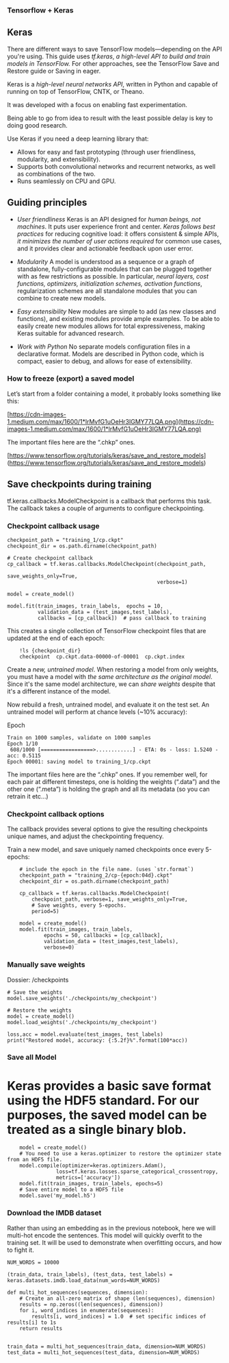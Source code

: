 ### Tensorflow + Keras

## Keras

There are different ways to save TensorFlow models—depending on the API you're using. 
This guide uses *tf.keras*, *a high-level API to build and train models in TensorFlow.* 
For other approaches, see the TensorFlow Save and Restore guide or Saving in eager.

Keras is a *high-level neural networks API*, written in Python and capable of running on top of TensorFlow, CNTK, or Theano. 

It was developed with a focus on enabling fast experimentation. 

Being able to go from idea to result with the least possible delay is key to doing good research.


Use Keras if you need a deep learning library that:

+ Allows for easy and fast prototyping (through user friendliness, modularity, and extensibility).
+ Supports both convolutional networks and recurrent networks, as well as combinations of the two.
+ Runs seamlessly on CPU and GPU.

## Guiding principles


+ *User friendliness* Keras is an API designed for *human beings, not machines*. 
It puts user experience front and center. *Keras follows best practices* for reducing cognitive load: it offers consistent & simple APIs, *it minimizes the number of user actions required* for common use cases, and it provides clear and actionable feedback upon user error.

+ *Modularity* A model is understood as a sequence or a graph of standalone, fully-configurable modules that can be plugged together with as few restrictions as possible. In particular, *neural layers, cost functions, optimizers, initialization schemes, activation functions*, regularization schemes are all standalone modules that you can combine to create new models.

+ *Easy extensibility* New modules are simple to add (as new classes and functions), and existing modules provide ample examples. To be able to easily create new modules allows for total expressiveness, making Keras suitable for advanced research.

+ *Work with Python* No separate models configuration files in a declarative format. Models are described in Python code, which is compact, easier to debug, and allows for ease of extensibility.


### How to freeze (export) a saved model

Let’s start from a folder containing a model, it probably looks something like this:


[https://cdn-images-1.medium.com/max/1600/1*lrMvfG1uOeHr3IGMY77LQA.png](https://cdn-images-1.medium.com/max/1600/1*lrMvfG1uOeHr3IGMY77LQA.png)



The important files here are the “.chkp” ones.


[https://www.tensorflow.org/tutorials/keras/save_and_restore_models]
(https://www.tensorflow.org/tutorials/keras/save_and_restore_models)



## Save checkpoints during training

tf.keras.callbacks.ModelCheckpoint is a callback that performs this task. The callback takes a couple of arguments to configure checkpointing.

### Checkpoint callback usage

```
checkpoint_path = "training_1/cp.ckpt"
checkpoint_dir = os.path.dirname(checkpoint_path)

# Create checkpoint callback
cp_callback = tf.keras.callbacks.ModelCheckpoint(checkpoint_path, 
                                                 save_weights_only=True,
                                                 verbose=1)

model = create_model()

model.fit(train_images, train_labels,  epochs = 10, 
          validation_data = (test_images,test_labels),
          callbacks = [cp_callback])  # pass callback to training

```


This creates a single collection of TensorFlow checkpoint files that are updated at the end of each epoch:

```
    !ls {checkpoint_dir}
    checkpoint  cp.ckpt.data-00000-of-00001  cp.ckpt.index
```

Create a *new, untrained model*. When restoring a model from only weights, you must have a model with *the same architecture as the original model*. 
Since it's the same model architecture, we can *share weights* despite that it's a different instance of the model.

Now rebuild a fresh, untrained model, and evaluate it on the test set. An untrained model will perform at chance levels (~10% accuracy):


Epoch

```
Train on 1000 samples, validate on 1000 samples
Epoch 1/10
 608/1000 [=================>............] - ETA: 0s - loss: 1.5240 - acc: 0.5115
Epoch 00001: saving model to training_1/cp.ckpt
```


The important files here are the “.chkp” ones. If you remember well, for each pair at different timesteps, one is holding the weights (“.data”) and the other one (“.meta”) is holding the graph and all its metadata (so you can retrain it etc…)


### Checkpoint callback options

The callback provides several options to give the resulting checkpoints unique names, and adjust the checkpointing frequency.

Train a new model, and save uniquely named checkpoints once every 5-epochs:

```
    # include the epoch in the file name. (uses `str.format`)
    checkpoint_path = "training_2/cp-{epoch:04d}.ckpt"
    checkpoint_dir = os.path.dirname(checkpoint_path)

    cp_callback = tf.keras.callbacks.ModelCheckpoint(
        checkpoint_path, verbose=1, save_weights_only=True,
        # Save weights, every 5-epochs.
        period=5)

    model = create_model()
    model.fit(train_images, train_labels,
            epochs = 50, callbacks = [cp_callback],
            validation_data = (test_images,test_labels),
            verbose=0)
```


### Manually save weights

Dossier: /checkpoints
```
# Save the weights
model.save_weights('./checkpoints/my_checkpoint')

# Restore the weights
model = create_model()
model.load_weights('./checkpoints/my_checkpoint')

loss,acc = model.evaluate(test_images, test_labels)
print("Restored model, accuracy: {:5.2f}%".format(100*acc))
```


### Save all Model

# Keras provides a basic save format using the HDF5 standard. For our purposes, the saved model can be treated as a single binary blob.


```
    model = create_model()
    # You need to use a keras.optimizer to restore the optimizer state from an HDF5 file.
    model.compile(optimizer=keras.optimizers.Adam(), 
                loss=tf.keras.losses.sparse_categorical_crossentropy,
                metrics=['accuracy'])
    model.fit(train_images, train_labels, epochs=5)
    # Save entire model to a HDF5 file
    model.save('my_model.h5')
```


### Download the IMDB dataset


Rather than using an embedding as in the previous notebook, here we will multi-hot encode the sentences. This model will quickly overfit to the training set. It will be used to demonstrate when overfitting occurs, and how to fight it.

```
NUM_WORDS = 10000

(train_data, train_labels), (test_data, test_labels) = keras.datasets.imdb.load_data(num_words=NUM_WORDS)

def multi_hot_sequences(sequences, dimension):
    # Create an all-zero matrix of shape (len(sequences), dimension)
    results = np.zeros((len(sequences), dimension))
    for i, word_indices in enumerate(sequences):
        results[i, word_indices] = 1.0  # set specific indices of results[i] to 1s
    return results


train_data = multi_hot_sequences(train_data, dimension=NUM_WORDS)
test_data = multi_hot_sequences(test_data, dimension=NUM_WORDS)
```
